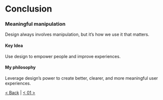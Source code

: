 # Conclusion
### Meaningful manipulation
Design always involves manipulation, but it’s how we use it that matters.

#### Key Idea
Use design to empower people and improve experiences.

#### My philosophy
Leverage design’s power to create better, clearer, and more meaningful user experiences.

[< Back](06.md) | 
[< 01 >](01.md)
